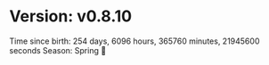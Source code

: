 # Version: v0.8.10
Time since birth: 254 days, 6096 hours, 365760 minutes, 21945600 seconds
Season: Spring 🌸
